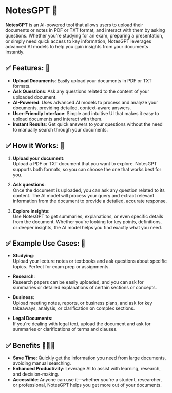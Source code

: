 # NotesGPT 🚀

**NotesGPT** is an AI-powered tool that allows users to upload their documents or notes in PDF or TXT format, and interact with them by asking questions. Whether you're studying for an exam, preparing a presentation, or simply need quick access to key information, NotesGPT leverages advanced AI models to help you gain insights from your documents instantly.

## ✅ Features: 🚀

- **Upload Documents**: Easily upload your documents in PDF or TXT formats.
- **Ask Questions**: Ask any questions related to the content of your uploaded document.
- **AI-Powered**: Uses advanced AI models to process and analyze your documents, providing detailed, context-aware answers.
- **User-Friendly Interface**: Simple and intuitive UI that makes it easy to upload documents and interact with them.
- **Instant Results**: Get quick answers to your questions without the need to manually search through your documents.

## ✅ How it Works: 🚀

1. **Upload your document**:  
   Upload a PDF or TXT document that you want to explore. NotesGPT supports both formats, so you can choose the one that works best for you.
   
2. **Ask questions**:  
   Once the document is uploaded, you can ask any question related to its content. The AI model will process your query and extract relevant information from the document to provide a detailed, accurate response.
   
3. **Explore insights**:  
   Use NotesGPT to get summaries, explanations, or even specific details from the document. Whether you're looking for key points, definitions, or deeper insights, the AI model helps you find exactly what you need.

## ✅ Example Use Cases: 🚀

- **Studying**:  
   Upload your lecture notes or textbooks and ask questions about specific topics. Perfect for exam prep or assignments.
   
- **Research**:  
   Research papers can be easily uploaded, and you can ask for summaries or detailed explanations of certain sections or concepts.
   
- **Business**:  
   Upload meeting notes, reports, or business plans, and ask for key takeaways, analysis, or clarification on complex sections.

- **Legal Documents**:  
   If you're dealing with legal text, upload the document and ask for summaries or clarifications of terms and clauses.

## ✅ Benefits 🚀🚀🚀

- **Save Time**: Quickly get the information you need from large documents, avoiding manual searching.
- **Enhanced Productivity**: Leverage AI to assist with learning, research, and decision-making.
- **Accessible**: Anyone can use it—whether you're a student, researcher, or professional, NotesGPT helps you get more out of your documents.
